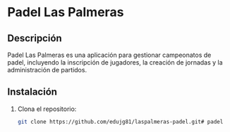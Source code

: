# Padel Las Palmeras

## Descripción
Padel Las Palmeras es una aplicación para gestionar campeonatos de padel, incluyendo la inscripción de jugadores, la creación de jornadas y la administración de partidos.

## Instalación
1. Clona el repositorio:
   ```bash
   git clone https://github.com/edujg81/laspalmeras-padel.git# padel


